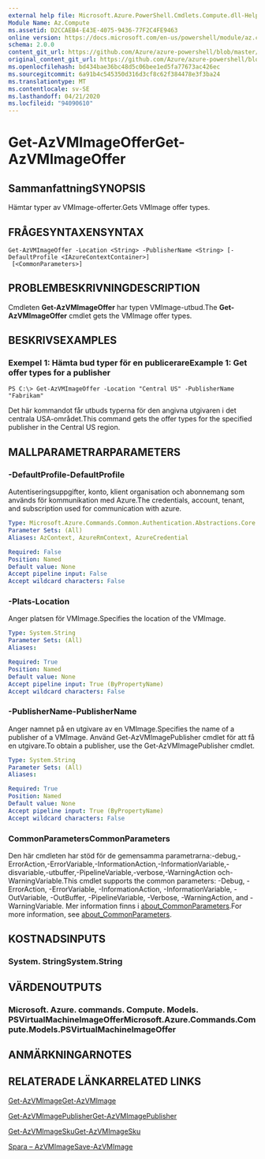 ```yaml
---
external help file: Microsoft.Azure.PowerShell.Cmdlets.Compute.dll-Help.xml
Module Name: Az.Compute
ms.assetid: D2CCAEB4-E43E-4075-9436-77F2C4FE9463
online version: https://docs.microsoft.com/en-us/powershell/module/az.compute/get-azvmimageoffer
schema: 2.0.0
content_git_url: https://github.com/Azure/azure-powershell/blob/master/src/Compute/Compute/help/Get-AzVMImageOffer.md
original_content_git_url: https://github.com/Azure/azure-powershell/blob/master/src/Compute/Compute/help/Get-AzVMImageOffer.md
ms.openlocfilehash: bd434bae36bc48d5c06bee1ed5fa77673ac426ec
ms.sourcegitcommit: 6a91b4c545350d316d3cf8c62f384478e3f3ba24
ms.translationtype: MT
ms.contentlocale: sv-SE
ms.lasthandoff: 04/21/2020
ms.locfileid: "94090610"
---
```

# <span data-ttu-id="22d0a-101">Get-AzVMImageOffer</span><span class="sxs-lookup"><span data-stu-id="22d0a-101">Get-AzVMImageOffer</span></span>

## <span data-ttu-id="22d0a-102">Sammanfattning</span><span class="sxs-lookup"><span data-stu-id="22d0a-102">SYNOPSIS</span></span>
<span data-ttu-id="22d0a-103">Hämtar typer av VMImage-offerter.</span><span class="sxs-lookup"><span data-stu-id="22d0a-103">Gets VMImage offer types.</span></span>

## <span data-ttu-id="22d0a-104">FRÅGESYNTAXEN</span><span class="sxs-lookup"><span data-stu-id="22d0a-104">SYNTAX</span></span>

```
Get-AzVMImageOffer -Location <String> -PublisherName <String> [-DefaultProfile <IAzureContextContainer>]
 [<CommonParameters>]
```

## <span data-ttu-id="22d0a-105">PROBLEMBESKRIVNING</span><span class="sxs-lookup"><span data-stu-id="22d0a-105">DESCRIPTION</span></span>
<span data-ttu-id="22d0a-106">Cmdleten **Get-AzVMImageOffer** har typen VMImage-utbud.</span><span class="sxs-lookup"><span data-stu-id="22d0a-106">The **Get-AzVMImageOffer** cmdlet gets the VMImage offer types.</span></span>

## <span data-ttu-id="22d0a-107">BESKRIVS</span><span class="sxs-lookup"><span data-stu-id="22d0a-107">EXAMPLES</span></span>

### <span data-ttu-id="22d0a-108">Exempel 1: Hämta bud typer för en publicerare</span><span class="sxs-lookup"><span data-stu-id="22d0a-108">Example 1: Get offer types for a publisher</span></span>
```
PS C:\> Get-AzVMImageOffer -Location "Central US" -PublisherName "Fabrikam"
```

<span data-ttu-id="22d0a-109">Det här kommandot får utbuds typerna för den angivna utgivaren i det centrala USA-området.</span><span class="sxs-lookup"><span data-stu-id="22d0a-109">This command gets the offer types for the specified publisher in the Central US region.</span></span>

## <span data-ttu-id="22d0a-110">MALLPARAMETRAR</span><span class="sxs-lookup"><span data-stu-id="22d0a-110">PARAMETERS</span></span>

### <span data-ttu-id="22d0a-111">-DefaultProfile</span><span class="sxs-lookup"><span data-stu-id="22d0a-111">-DefaultProfile</span></span>
<span data-ttu-id="22d0a-112">Autentiseringsuppgifter, konto, klient organisation och abonnemang som används för kommunikation med Azure.</span><span class="sxs-lookup"><span data-stu-id="22d0a-112">The credentials, account, tenant, and subscription used for communication with azure.</span></span>

```yaml
Type: Microsoft.Azure.Commands.Common.Authentication.Abstractions.Core.IAzureContextContainer
Parameter Sets: (All)
Aliases: AzContext, AzureRmContext, AzureCredential

Required: False
Position: Named
Default value: None
Accept pipeline input: False
Accept wildcard characters: False
```

### <span data-ttu-id="22d0a-113">-Plats</span><span class="sxs-lookup"><span data-stu-id="22d0a-113">-Location</span></span>
<span data-ttu-id="22d0a-114">Anger platsen för VMImage.</span><span class="sxs-lookup"><span data-stu-id="22d0a-114">Specifies the location of the VMImage.</span></span>

```yaml
Type: System.String
Parameter Sets: (All)
Aliases:

Required: True
Position: Named
Default value: None
Accept pipeline input: True (ByPropertyName)
Accept wildcard characters: False
```

### <span data-ttu-id="22d0a-115">-PublisherName</span><span class="sxs-lookup"><span data-stu-id="22d0a-115">-PublisherName</span></span>
<span data-ttu-id="22d0a-116">Anger namnet på en utgivare av en VMImage.</span><span class="sxs-lookup"><span data-stu-id="22d0a-116">Specifies the name of a publisher of a VMImage.</span></span>
<span data-ttu-id="22d0a-117">Använd Get-AzVMImagePublisher cmdlet för att få en utgivare.</span><span class="sxs-lookup"><span data-stu-id="22d0a-117">To obtain a publisher, use the Get-AzVMImagePublisher cmdlet.</span></span>

```yaml
Type: System.String
Parameter Sets: (All)
Aliases:

Required: True
Position: Named
Default value: None
Accept pipeline input: True (ByPropertyName)
Accept wildcard characters: False
```

### <span data-ttu-id="22d0a-118">CommonParameters</span><span class="sxs-lookup"><span data-stu-id="22d0a-118">CommonParameters</span></span>
<span data-ttu-id="22d0a-119">Den här cmdleten har stöd för de gemensamma parametrarna:-debug,-ErrorAction,-ErrorVariable,-InformationAction,-InformationVariable,-disvariable,-utbuffer,-PipelineVariable,-verbose,-WarningAction och-WarningVariable.</span><span class="sxs-lookup"><span data-stu-id="22d0a-119">This cmdlet supports the common parameters: -Debug, -ErrorAction, -ErrorVariable, -InformationAction, -InformationVariable, -OutVariable, -OutBuffer, -PipelineVariable, -Verbose, -WarningAction, and -WarningVariable.</span></span> <span data-ttu-id="22d0a-120">Mer information finns i [about_CommonParameters](http://go.microsoft.com/fwlink/?LinkID=113216).</span><span class="sxs-lookup"><span data-stu-id="22d0a-120">For more information, see [about_CommonParameters](http://go.microsoft.com/fwlink/?LinkID=113216).</span></span>

## <span data-ttu-id="22d0a-121">KOSTNADS</span><span class="sxs-lookup"><span data-stu-id="22d0a-121">INPUTS</span></span>

### <span data-ttu-id="22d0a-122">System. String</span><span class="sxs-lookup"><span data-stu-id="22d0a-122">System.String</span></span>

## <span data-ttu-id="22d0a-123">VÄRDEN</span><span class="sxs-lookup"><span data-stu-id="22d0a-123">OUTPUTS</span></span>

### <span data-ttu-id="22d0a-124">Microsoft. Azure. commands. Compute. Models. PSVirtualMachineImageOffer</span><span class="sxs-lookup"><span data-stu-id="22d0a-124">Microsoft.Azure.Commands.Compute.Models.PSVirtualMachineImageOffer</span></span>

## <span data-ttu-id="22d0a-125">ANMÄRKNINGAR</span><span class="sxs-lookup"><span data-stu-id="22d0a-125">NOTES</span></span>

## <span data-ttu-id="22d0a-126">RELATERADE LÄNKAR</span><span class="sxs-lookup"><span data-stu-id="22d0a-126">RELATED LINKS</span></span>

[<span data-ttu-id="22d0a-127">Get-AzVMImage</span><span class="sxs-lookup"><span data-stu-id="22d0a-127">Get-AzVMImage</span></span>](./Get-AzVMImage.md)

[<span data-ttu-id="22d0a-128">Get-AzVMImagePublisher</span><span class="sxs-lookup"><span data-stu-id="22d0a-128">Get-AzVMImagePublisher</span></span>](./Get-AzVMImagePublisher.md)

[<span data-ttu-id="22d0a-129">Get-AzVMImageSku</span><span class="sxs-lookup"><span data-stu-id="22d0a-129">Get-AzVMImageSku</span></span>](./Get-AzVMImageSku.md)

[<span data-ttu-id="22d0a-130">Spara – AzVMImage</span><span class="sxs-lookup"><span data-stu-id="22d0a-130">Save-AzVMImage</span></span>](./Save-AzVMImage.md)


